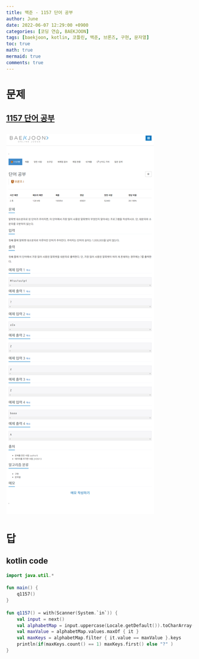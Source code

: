 ```yaml
---
title: 백준 - 1157 단어 공부
author: June
date: 2022-06-07 12:29:00 +0900
categories: [코딩 연습, BAEKJOON]
tags: [baekjoon, kotlin, 코틀린, 백준, 브론즈, 구현, 문자열]
toc: true
math: true
mermaid: true
comments: true
---
```

# 문제
## [1157 단어 공부](https://www.acmicpc.net/problem/1157)
## ![screencapture](/posts/coding-practice/baekjoon/screencapture-acmicpc-net-problem-1157.png)

# 답
## kotlin code
```kotlin
import java.util.*

fun main() {
    q1157()
}

fun q1157() = with(Scanner(System.`in`)) {
    val input = next()
    val alphabetMap = input.uppercase(Locale.getDefault()).toCharArray().toList().groupingBy { it }.eachCount()
    val maxValue = alphabetMap.values.maxOf { it }
    val maxKeys = alphabetMap.filter { it.value == maxValue }.keys
    println(if(maxKeys.count() == 1) maxKeys.first() else "?" )
}
```